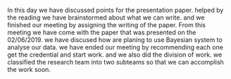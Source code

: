 In this day we have discussed points for the presentation paper. helped by the reading we have brainstormed about what we can
write. and we finished our meeting by assigning the writing of the paper. From this meeting we have come with the paper that was
presented on the 02/06/2019. we have discused how are planing to use Bayesian system to analyse our data.
we have ended our meeting by recommending each one get the credential and start work. and we also did the division of work.
we classified the research team into two subteams so that we can accomplish the work soon. 
